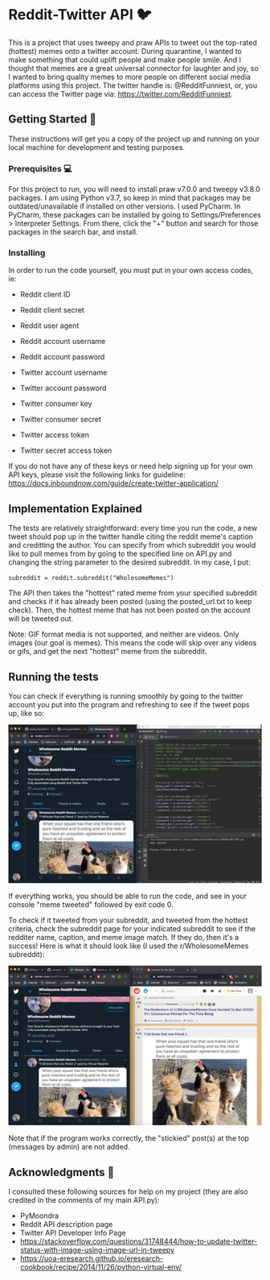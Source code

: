 # Reddit-Twitter API 🐦

This is a project that uses tweepy and praw APIs to tweet out the top-rated (hottest) memes onto a twitter account.
During quarantine, I wanted to make something that could uplift people and make people smile. And I thought that memes are a great universal connector for laughter and joy, so I wanted to bring quality memes to more people on different social media platforms using this project.
The twitter handle is: @RedditFunniest, or, you can access the Twitter page via: https://twitter.com/RedditFunniest.

## Getting Started 🚀

These instructions will get you a copy of the project up and running on your local machine for development and testing purposes. 

### Prerequisites 💻

For this project to run, you will need to install praw v7.0.0 and tweepy v3.8.0 packages.
I am using Python v3.7, so keep in mind that packages may be outdated/unavailable if installed on other versions.
I used PyCharm. In PyCharm, these packages can be installed by going to Settings/Preferences > Interpreter Settings. 
From there, click the "+" button and search for those packages in the search bar, and install. 

### Installing 

In order to run the code yourself, you must put in your own access codes, ie:
* Reddit client ID
* Reddit client secret
* Reddit user agent
* Reddit account username
* Reddit account password

* Twitter account username
* Twitter account password
* Twitter consumer key
* Twitter consumer secret
* Twitter access token
* Twitter secret access token

If you do not have any of these keys or need help signing up for your own API keys, please visit the following links for guideline:
https://docs.inboundnow.com/guide/create-twitter-application/

## Implementation Explained

The tests are relatively straightforward: every time you run the code, a new tweet should pop up in the twitter handle citing the reddit meme's caption and creditting the author. 
You can specify from which subreddit you would like to pull memes from by going to the specified line on API.py and changing the string parameter to the desired subreddit. In my case, I put:

```
subreddit = reddit.subreddit("WholesomeMemes") 
```

The API then takes the "hottest" rated meme from your specified subreddit and checks if it has already been posted (using the posted_url.txt to keep check). Then, the hottest meme that has not been posted on the account will be tweeted out. 

Note: GIF format media is not supported, and neither are videos. Only images (our goal is memes). This means the code will skip over any videos or gifs, and get the next "hottest" meme from the subreddit.

## Running the tests

You can check if everything is running smoothly by going to the twitter account you put into the program and refreshing to see if the tweet pops up, like so:

![](Images/Successful_Tweet.png)

If everything works, you should be able to run the code, and see in your console "meme tweeted" followed by exit code 0. 

To check if it tweeted from your subreddit, and tweeted from the hottest criteria, check the subreddit page for your indicated subreddit to see if the redditer name, caption, and meme image match. If they do, then it's a success! Here is what it should look like (I used the r/WholesomeMemes subreddit):

![](Images/Matches_Reddit.png)

Note that if the program works correctly, the "stickied" post(s) at the top (messages by admin) are not added.

## Acknowledgments 🙏

I consulted these following sources for help on my project (they are also credited in the comments of my main API.py):

* PyMoondra
* Reddit API description page
* Twitter API Developer Info Page
* https://stackoverflow.com/questions/31748444/how-to-update-twitter-status-with-image-using-image-url-in-tweepy
* https://uoa-eresearch.github.io/eresearch-cookbook/recipe/2014/11/26/python-virtual-env/
